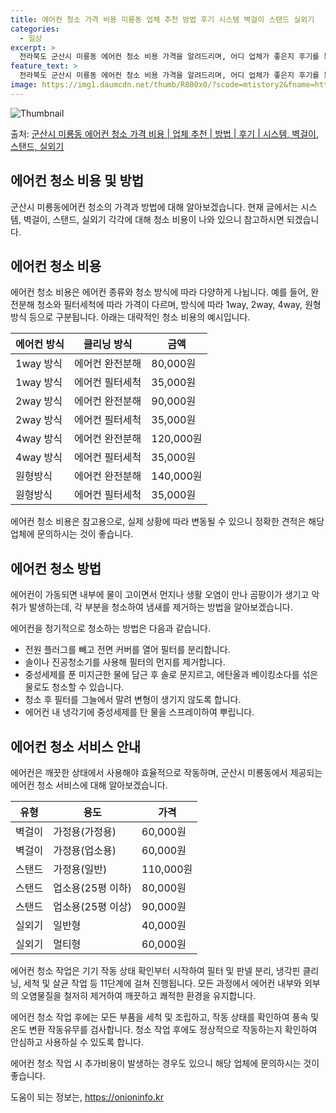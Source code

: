 ```yaml
---
title: 에어컨 청소 가격 비용 미룡동 업체 추천 방법 후기 시스템 벽걸이 스탠드 실외기
categories:
  - 일상
excerpt: >
  전라북도 군산시 미룡동 에어컨 청소 비용 가격을 알려드리며, 어디 업체가 좋은지 후기를 통해 알아보겠습니다. 현재 글에서는 시스템, 벽걸이, 스탠드, 실외기 각각에 대해 청소 비용이 나와 있으니 참고하시면 되겠습니다. 에어컨 분해 청소 방법 보기 👈 클릭셀프 에어컨 청소 방법 보기👈 클릭군산시 미룡동 에어컨 청소 비용시스템에어컨 방식클리닝방식금액1way 방식에어컨 완전분해80,000원1way 방식에어컨 필터세척35,000원2way 방식에어컨 완전분해90,000원2way 방식에어컨 필터세척35,000원4way 방식에어컨 완전분해120,000원4way 방식에어컨 필터세척35,000원원형방식에어컨 완전분해140,000원원형방식에어컨 필터세척35,000원에어컨 청소 견적 샘플 보기 👈 클릭에어컨 냄새의 원인에어..
feature_text: >
  전라북도 군산시 미룡동 에어컨 청소 비용 가격을 알려드리며, 어디 업체가 좋은지 후기를 통해 알아보겠습니다. 현재 글에서는 시스템, 벽걸이, 스탠드, 실외기 각각에 대해 청소 비용이 나와 있으니 참고하시면 되겠습니다. 에어컨 분해 청소 방법 보기 👈 클릭셀프 에어컨 청소 방법 보기👈 클릭군산시 미룡동 에어컨 청소 비용시스템에어컨 방식클리닝방식금액1way 방식에어컨 완전분해80,000원1way 방식에어컨 필터세척35,000원2way 방식에어컨 완전분해90,000원2way 방식에어컨 필터세척35,000원4way 방식에어컨 완전분해120,000원4way 방식에어컨 필터세척35,000원원형방식에어컨 완전분해140,000원원형방식에어컨 필터세척35,000원에어컨 청소 견적 샘플 보기 👈 클릭에어컨 냄새의 원인에어..
image: https://img1.daumcdn.net/thumb/R800x0/?scode=mtistory2&fname=https%3A%2F%2Fblog.kakaocdn.net%2Fdn%2FbFwcCf%2FbtsHxHKG0dT%2FKHUo9GskxnnPpPevsikxCK%2Fimg.webp
---
```


![Thumbnail](https://img1.daumcdn.net/thumb/R800x0/?scode=mtistory2&fname=https%3A%2F%2Fblog.kakaocdn.net%2Fdn%2FbFwcCf%2FbtsHxHKG0dT%2FKHUo9GskxnnPpPevsikxCK%2Fimg.webp)

<p>출처: <a href="https://onioninfo.kr/entry/%EA%B5%B0%EC%82%B0%EC%8B%9C-%EB%AF%B8%EB%A3%A1%EB%8F%99-%EC%97%90%EC%96%B4%EC%BB%A8-%EC%B2%AD%EC%86%8C-%EA%B0%80%EA%B2%A9-%EB%B9%84%EC%9A%A9-%EC%97%85%EC%B2%B4-%EC%B6%94%EC%B2%9C-%EB%B0%A9%EB%B2%95-%ED%9B%84%EA%B8%B0-%EC%8B%9C%EC%8A%A4%ED%85%9C-%EB%B2%BD%EA%B1%B8%EC%9D%B4-%EC%8A%A4%ED%83%A0%EB%93%9C-%EC%8B%A4%EC%99%B8%EA%B8%B0" rel="dofollow">군산시 미룡동 에어컨 청소 가격 비용 | 업체 추천 | 방법 | 후기 | 시스템, 벽걸이, 스탠드, 실외기</a> </p>

## 에어컨 청소 비용 및 방법

군산시 미룡동에어컨 청소의 가격과 방법에 대해 알아보겠습니다. 현재 글에서는 시스템, 벽걸이, 스탠드, 실외기 각각에 대해 청소 비용이 나와
있으니 참고하시면 되겠습니다.

## 에어컨 청소 비용

에어컨 청소 비용은 에어컨 종류와 청소 방식에 따라 다양하게 나뉩니다. 예를 들어, 완전분해 청소와 필터세척에 따라 가격이 다르며, 방식에
따라 1way, 2way, 4way, 원형방식 등으로 구분됩니다. 아래는 대략적인 청소 비용의 예시입니다.

에어컨 방식 | 클리닝 방식 | 금액  
---|---|---  
1way 방식 | 에어컨 완전분해 | 80,000원  
1way 방식 | 에어컨 필터세척 | 35,000원  
2way 방식 | 에어컨 완전분해 | 90,000원  
2way 방식 | 에어컨 필터세척 | 35,000원  
4way 방식 | 에어컨 완전분해 | 120,000원  
4way 방식 | 에어컨 필터세척 | 35,000원  
원형방식 | 에어컨 완전분해 | 140,000원  
원형방식 | 에어컨 필터세척 | 35,000원  
  
에어컨 청소 비용은 참고용으로, 실제 상황에 따라 변동될 수 있으니 정확한 견적은 해당 업체에 문의하시는 것이 좋습니다.

## 에어컨 청소 방법

에어컨이 가동되면 내부에 물이 고이면서 먼지나 생활 오염이 만나 곰팡이가 생기고 악취가 발생하는데, 각 부분을 청소하여 냄새를 제거하는
방법을 알아보겠습니다.

에어컨을 정기적으로 청소하는 방법은 다음과 같습니다.

  * 전원 플러그를 빼고 전면 커버를 열어 필터를 분리합니다.
  * 솔이나 진공청소기를 사용해 필터의 먼지를 제거합니다.
  * 중성세제를 푼 미지근한 물에 담근 후 솔로 문지르고, 에탄올과 베이킹소다를 섞은 물로도 청소할 수 있습니다.
  * 청소 후 필터를 그늘에서 말려 변형이 생기지 않도록 합니다.
  * 에어컨 내 냉각기에 중성세제를 탄 물을 스프레이하여 뿌립니다.

## 에어컨 청소 서비스 안내

에어컨은 깨끗한 상태에서 사용해야 효율적으로 작동하며, 군산시 미룡동에서 제공되는 에어컨 청소 서비스에 대해 알아보겠습니다.

유형 | 용도 | 가격  
---|---|---  
벽걸이 | 가정용(가정용) | 60,000원  
벽걸이 | 가정용(업소용) | 60,000원  
스탠드 | 가정용(일반) | 110,000원  
스탠드 | 업소용(25평 이하) | 80,000원  
스탠드 | 업소용(25평 이상) | 90,000원  
실외기 | 일반형 | 40,000원  
실외기 | 멀티형 | 60,000원  
  
에어컨 청소 작업은 기기 작동 상태 확인부터 시작하여 필터 및 판넬 분리, 냉각핀 클리닝, 세척 및 살균 작업 등 11단계에 걸쳐
진행됩니다. 모든 과정에서 에어컨 내부와 외부의 오염물질을 철저히 제거하여 깨끗하고 쾌적한 환경을 유지합니다.

에어컨 청소 작업 후에는 모든 부품을 세척 및 조립하고, 작동 상태를 확인하여 풍속 및 온도 변환 작동유무를 검사합니다. 청소 작업 후에도
정상적으로 작동하는지 확인하여 안심하고 사용하실 수 있도록 합니다.

에어컨 청소 작업 시 추가비용이 발생하는 경우도 있으니 해당 업체에 문의하시는 것이 좋습니다.



 

도움이 되는 정보는, <a href="https://onioninfo.kr" rel="dofollow">https://onioninfo.kr</a>


